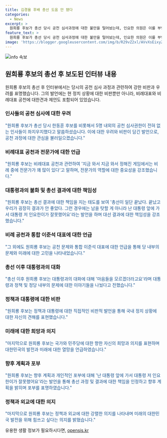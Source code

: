 ```yaml
---
title: 김경율 후배 총선 도움 안 됐다
categories:
  - News
excerpt: >
  원희룡 후보가 총선 당시 공천 심사과정에 대한 불만을 털어놨는데, 인요한 의원은 이를 부인하며 당 내부의 역할 분담의 문제를 지적했다. 또한, 인요한 의원은 대통령과의 대화 내용과 민주당 내부에서의 소란에 대해 공개적으로 비판했다. 그리고 국가를 위해 정상 200명과 대화를 나누었고, 국가 재정 건전성에 대한 중요성을 강조했다. 인요한 의원은 민주당 내부의 정책과 과정상의 문제를 지적하면서 현재의 정치적 상황에 대한 우려와 비판을 토로했다.
feature_text: >
  원희룡 후보가 총선 당시 공천 심사과정에 대한 불만을 털어놨는데, 인요한 의원은 이를 부인하며 당 내부의 역할 분담의 문제를 지적했다. 또한, 인요한 의원은 대통령과의 대화 내용과 민주당 내부에서의 소란에 대해 공개적으로 비판했다. 그리고 국가를 위해 정상 200명과 대화를 나누었고, 국가 재정 건전성에 대한 중요성을 강조했다. 인요한 의원은 민주당 내부의 정책과 과정상의 문제를 지적하면서 현재의 정치적 상황에 대한 우려와 비판을 토로했다.
image: 'https://blogger.googleusercontent.com/img/b/R29vZ2xl/AVvXsEixyZcFfHzMRdzZMjFBmAUKJYCLCGyLL1o632UiGVXcaFdKo_bkvkuCioo0uUKlGfBVcT3P84aROyZIXSBEx3Aw5nCQ3pTgDom1WDC4m8eifvWiAmWEEVb4x6G_l8C0QH225ldMjyaFvpxGEBGNO37VmDTDMHGhJPq73UglMfDca1-0aw/s1600/blogspot.png'
---
```


<p><img src="https://blogger.googleusercontent.com/img/b/R29vZ2xl/AVvXsEixyZcFfHzMRdzZMjFBmAUKJYCLCGyLL1o632UiGVXcaFdKo_bkvkuCioo0uUKlGfBVcT3P84aROyZIXSBEx3Aw5nCQ3pTgDom1WDC4m8eifvWiAmWEEVb4x6G_l8C0QH225ldMjyaFvpxGEBGNO37VmDTDMHGhJPq73UglMfDca1-0aw/s1600/blogspot.png" alt="info 속보" /></p>

<h2 data-ke-size="size26">원희룡 후보의 총선 후 보도된 인터뷰 내용</h2>

<p data-ke-size="size16">원희룡 후보의 총선 후 인터뷰에서는 당시의 공천 심사 과정과 관련하여 강한 비판과 우려를 표명했습니다. 그의 발언에는 현 정치 상황에 대한 비판뿐만 아니라, 비례대표와 비례대표 공천에 대한견과 제언도 포함되어 있었습니다.</p>

<h3 data-ke-size="size26">인사들의 공천 심사에 대한 우려</h3>

<p data-ke-size="size16"><span style="color: #1a5490;">"원희룡 후보가 총선 당시 한동훈 후보를 비롯해서 5명 내외의 공천 심사권한이 전혀 없는 인사들이 좌지우지했다고 말씀하셨습니다. 이에 대한 우려와 비판이 담긴 발언으로, 공천 과정에 대한 관심을 불러일으켰습니다."</span></p>

<h3 data-ke-size="size26">비례대표 공천과 전문가에 대한 언급</h3>

<p data-ke-size="size16"><span style="color: #1a5490;">"원희룡 후보는 비례대표 공천과 관련하여 '지금 와서 지금 와서 정해진 게임에서는 비례 중에 전문가가 꽤 많이 있다'고 말하며, 전문가의 역할에 대한 중요성을 강조했습니다."</span></p>

<h3 data-ke-size="size26">대통령과의 불화 및 총선 결과에 대한 책임성</h3>

<p data-ke-size="size16"><span style="color: #1a5490;">"원희룡 후보는 총선 결과에 대한 책임을 지는 태도를 보여 '총선이 일단 끝났다. 끝났고 우리가 굉장히 결과가 안 좋았다. 그런 경우에는 남을 탓할 게 아니라 난 대통령 앞에 가서 대통령 저 인요한이가 잘못했어요'라는 발언을 하며 대선 결과에 대한 책임성을 강조했습니다."</span></p>

<h3 data-ke-size="size26">비례 공천과 통합 이준석 대표에 대한 언급</h3>

<p data-ke-size="size16"><span style="color: #1a5490;">"그 외에도 원희룡 후보는 공천 문제와 통합 이준석 대표에 대한 언급을 통해 당 내부의 문제와 미래에 대한 고민을 나타내었습니다."</span></p>

<h3 data-ke-size="size26">총선 이후 대통령과의 대화</h3>

<p data-ke-size="size16"><span style="color: #1a5490;">"총선 이후 원희룡 후보는 대통령과의 대화에 대해 '마음들을 모르겠더라고요'라며 대통령과 정책 및 정당 내부의 문제에 대한 이야기들을 나눴다고 전했습니다."</span></p>

<h3 data-ke-size="size26">정책과 대통령에 대한 비판</h3>

<p data-ke-size="size16"><span style="color: #1a5490;">"원희룡 후보는 정책과 대통령에 대한 직접적인 비판적 발언을 통해 국내 정치 상황에 대한 자신의 견해를 표현했습니다."</span></p>

<h3 data-ke-size="size26">미래에 대한 희망과 의지</h3>

<p data-ke-size="size16"><span style="color: #1a5490;">"마지막으로 원희룡 후보는 국가와 민주당에 대한 향한 자신의 희망과 의지를 표현하며 대한민국의 발전과 미래에 대한 열망을 언급하였습니다."</span></p>

<h3 data-ke-size="size26">향후 계획과 포부</h3>

<p data-ke-size="size16"><span style="color: #1a5490;">"원희룡 후보는 향후 계획과 개인적인 포부에 대해 '난 대통령 앞에 가서 대통령 저 인요한이가 잘못했어요'라는 발언을 통해 총선 과정 및 결과에 대한 책임을 인정하고 향후 계획을 밝히며 포부를 표명하였습니다."</span></p>

<h3 data-ke-size="size26">정책과 외교에 대한 의지</h3>

<p data-ke-size="size16"><span style="color: #1a5490;">"마지막으로 원희룡 후보는 정책과 외교에 대한 강렬한 의지를 나타내며 미래의 대한민국 발전을 위해 힘쓰고 싶다는 의지를 밝혔습니다."</span></p>
유용한 생활 정보가 필요하시다면, <a href="https://opensis.kr" rel="dofollow">opensis.kr</a>


